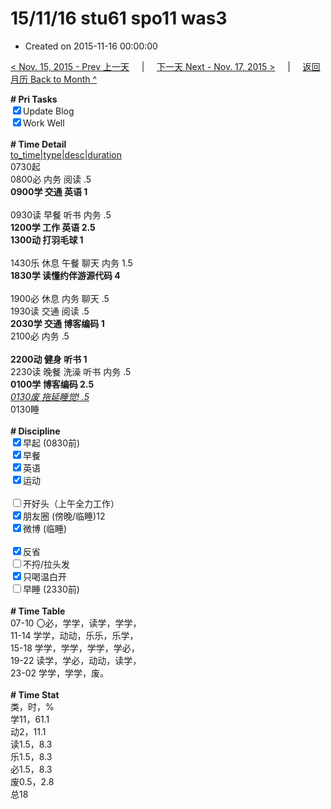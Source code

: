 # 15/11/16 stu61 spo11 was3

- Created on 2015-11-16 00:00:00

[< Nov. 15, 2015 - Prev 上一天](_archived/lifelogs/2015/11/d15.md) &nbsp; &nbsp; | &nbsp; &nbsp; [下一天 Next - Nov. 17, 2015 >](_archived/lifelogs/2015/11/d17.md) &nbsp; &nbsp; |  &nbsp; &nbsp; [返回月历 Back to Month ^](_archived/lifelogs/2015/11/index.md)
<br/><div><b># Pri Tasks</b></div><div><input checked="true" type="checkbox"/>Update Blog</div><div><input checked="true" type="checkbox"/>Work Well</div><div><br/></div><div><b># Time Detail</b></div><div><u>to_time|type|desc|duration</u></div><div>0730起</div><div>0800必 内务 阅读 .5</div><div><b>0900学 交通 英语 1</b></div><div><br/></div><div>0930读 早餐 听书 内务 .5</div><div><b>1200学 工作 英语 2.5</b></div><div><b>1300动 打羽毛球 1</b></div><div><br/></div><div>1430乐 休息 午餐 聊天 内务 1.5</div><div><b>1830学 读懂约伴游源代码 4</b></div><div><br/></div><div>1900必 休息 内务 聊天 .5</div><div>1930读 交通 阅读 .5</div><div><b>2030学 交通 博客编码 1</b></div><div>2100必 内务 .5</div><div><br/></div><div><b>2200动 健身 听书 1</b></div><div>2230读 晚餐 洗澡 听书 内务 .5</div><div><b>0100学 博客编码 2.5</b></div><div><u><i>0130废 拖延睡觉! .5</i></u></div><div>0130睡</div><div><br/></div><div><b># Discipline</b></div><div><input checked="true" type="checkbox"/>早起 (0830前)</div><div><input checked="true" type="checkbox"/>早餐</div><div><input checked="true" type="checkbox"/>英语</div><div><input checked="true" type="checkbox"/>运动</div><div><br/></div><div><input type="checkbox"/>开好头（上午全力工作）</div><div><input checked="true" type="checkbox"/>朋友圈 (傍晚/临睡)12</div><div><input checked="true" type="checkbox"/>微博 (临睡)</div><div><br/></div><div><input checked="true" type="checkbox"/>反省</div><div><input type="checkbox"/>不捋/拉头发</div><div><input checked="true" type="checkbox"/>只喝温白开</div><div><input type="checkbox"/>早睡 (2330前)</div><div><br/></div><div><b># Time Table</b></div><div>07-10 〇必，学学，读学，学学，</div><div>11-14 学学，动动，乐乐，乐学，</div><div>15-18 学学，学学，学学，学必，</div><div>19-22 读学，学必，动动，读学，</div><div>23-02 学学，学学，废。</div><div><br/></div><div><b># Time Stat</b></div><div>类，时，%</div><div>学11，61.1</div><div>动2，11.1</div><div>读1.5，8.3</div><div>乐1.5，8.3</div><div>必1.5，8.3</div><div>废0.5，2.8</div><div>总18</div>
